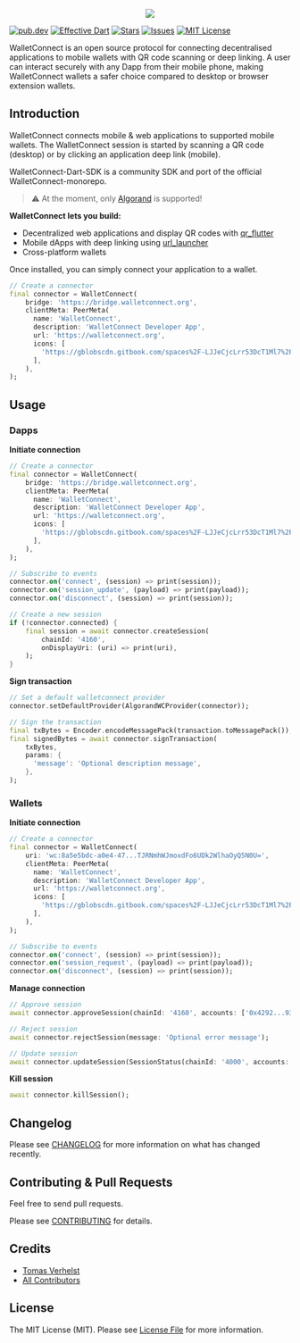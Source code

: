 <p align="center"> 
<img src="https://eidoohelp.zendesk.com/hc/article_attachments/360071262952/mceclip0.png">
</p>

[![pub.dev][pub-dev-shield]][pub-dev-url]
[![Effective Dart][effective-dart-shield]][effective-dart-url]
[![Stars][stars-shield]][stars-url]
[![Issues][issues-shield]][issues-url]
[![MIT License][license-shield]][license-url]

WalletConnect is an open source protocol for connecting decentralised applications to mobile wallets
with QR code scanning or deep linking. A user can interact securely with any Dapp from their mobile
phone, making WalletConnect wallets a safer choice compared to desktop or browser extension wallets.

## Introduction
WalletConnect connects mobile & web applications to supported mobile wallets. The WalletConnect session is started by scanning a QR code (desktop) or by clicking an application deep link (mobile).

WalletConnect-Dart-SDK is a community SDK and port of the official WalletConnect-monorepo.

> :warning: At the moment, only [Algorand](https://www.algorand.com/) is supported!

**WalletConnect lets you build:**
- Decentralized web applications and display QR codes with [qr_flutter](https://pub.dev/packages/qr_flutter)
- Mobile dApps with deep linking using [url_launcher](https://pub.dev/packages/url_launcher)
- Cross-platform wallets

Once installed, you can simply connect your application to a wallet.

```dart
// Create a connector
final connector = WalletConnect(
    bridge: 'https://bridge.walletconnect.org',
    clientMeta: PeerMeta(
      name: 'WalletConnect',
      description: 'WalletConnect Developer App',
      url: 'https://walletconnect.org',
      icons: [
        'https://gblobscdn.gitbook.com/spaces%2F-LJJeCjcLrr53DcT1Ml7%2Favatar.png?alt=media'
      ],
    ),
);
```

## Usage

### Dapps

**Initiate connection**

```dart
// Create a connector
final connector = WalletConnect(
    bridge: 'https://bridge.walletconnect.org',
    clientMeta: PeerMeta(
      name: 'WalletConnect',
      description: 'WalletConnect Developer App',
      url: 'https://walletconnect.org',
      icons: [
        'https://gblobscdn.gitbook.com/spaces%2F-LJJeCjcLrr53DcT1Ml7%2Favatar.png?alt=media'
      ],
    ),
);

// Subscribe to events
connector.on('connect', (session) => print(session));
connector.on('session_update', (payload) => print(payload));
connector.on('disconnect', (session) => print(session));

// Create a new session
if (!connector.connected) {
    final session = await connector.createSession(
        chainId: '4160',
        onDisplayUri: (uri) => print(uri),
    );
}
```

**Sign transaction**

```dart
// Set a default walletconnect provider
connector.setDefaultProvider(AlgorandWCProvider(connector));

// Sign the transaction
final txBytes = Encoder.encodeMessagePack(transaction.toMessagePack());
final signedBytes = await connector.signTransaction(
    txBytes,
    params: {
      'message': 'Optional description message',
    },
);
```

### Wallets

**Initiate connection**

```dart
// Create a connector
final connector = WalletConnect(
    uri: 'wc:8a5e5bdc-a0e4-47...TJRNmhWJmoxdFo6UDk2WlhaOyQ5N0U=',
    clientMeta: PeerMeta(
      name: 'WalletConnect',
      description: 'WalletConnect Developer App',
      url: 'https://walletconnect.org',
      icons: [
        'https://gblobscdn.gitbook.com/spaces%2F-LJJeCjcLrr53DcT1Ml7%2Favatar.png?alt=media'
      ],
    ),
);

// Subscribe to events
connector.on('connect', (session) => print(session));
connector.on('session_request', (payload) => print(payload));
connector.on('disconnect', (session) => print(session));
```

**Manage connection**

```dart
// Approve session
await connector.approveSession(chainId: '4160', accounts: ['0x4292...931B3']);

// Reject session
await connector.rejectSession(message: 'Optional error message');

// Update session
await connector.updateSession(SessionStatus(chainId: '4000', accounts: ['0x4292...931B3']));
```

**Kill session**

```dart
await connector.killSession();
```

## Changelog

Please see [CHANGELOG](CHANGELOG.md) for more information on what has changed recently.

## Contributing & Pull Requests
Feel free to send pull requests.

Please see [CONTRIBUTING](.github/CONTRIBUTING.md) for details.

## Credits

- [Tomas Verhelst](https://github.com/rootsoft)
- [All Contributors](../../contributors)

## License

The MIT License (MIT). Please see [License File](LICENSE.md) for more information.


<!-- MARKDOWN LINKS & IMAGES -->
<!-- https://www.markdownguide.org/basic-syntax/#reference-style-links -->
[pub-dev-shield]: https://img.shields.io/pub/v/walletconnect_dart?style=for-the-badge
[pub-dev-url]: https://pub.dev/packages/walletconnect_dart
[effective-dart-shield]: https://img.shields.io/badge/style-effective_dart-40c4ff.svg?style=for-the-badge
[effective-dart-url]: https://github.com/tenhobi/effective_dart
[stars-shield]: https://img.shields.io/github/stars/rootsoft/walletconnect-dart-sdk.svg?style=for-the-badge&logo=github&colorB=deeppink&label=stars
[stars-url]: https://packagist.org/packages/rootsoft/walletconnect-dart-sdk
[issues-shield]: https://img.shields.io/github/issues/rootsoft/walletconnect-dart-sdk.svg?style=for-the-badge
[issues-url]: https://github.com/rootsoft/walletconnect-dart-sdk/issues
[license-shield]: https://img.shields.io/github/license/rootsoft/walletconnect-dart-sdk.svg?style=for-the-badge
[license-url]: https://github.com/RootSoft/walletconnect-dart-sdk/blob/master/LICENSE